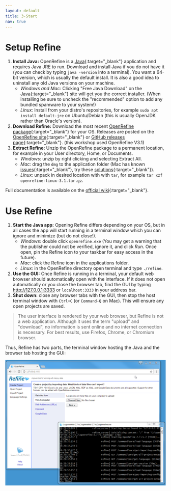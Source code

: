 ```yaml
---
layout: default
title: 3-Start
nav: true
---
```


# Setup Refine
    
1. **Install Java:** OpenRefine is a [Java](http://java.com/en/){:target="_blank"} application and requires Java JRE to run. Download and install Java if you do not have it (you can check by typing `java -version` into a terminal). You want a 64-bit version, which is usually the default install. It is also a good idea to uninstall any old Java versions on your machine.
    - *Windows and Mac:* Clicking "Free Java Download" on the [Java](http://java.com/){:target="_blank"} site will get you the correct installer. (When installing be sure to uncheck the "recommended" option to add any bundled spamware to your system!)
    - *Linux:* Install from your distro's repositories, for example `sudo apt install default-jre` on Ubuntu/Debian (this is usually OpenJDK rather than Oracle's version).
2. **Download Refine:** Download the most recent [OpenRefine package](http://openrefine.org/download.html){:target="_blank"} for your OS. Releases are posted on the [OpenRefine site](http://openrefine.org/download.html){:target="_blank"} or [GitHub releases page](https://github.com/OpenRefine/OpenRefine/releases/){:target="_blank"}. (this workshop used OpenRefine V3.1) 
3. **Extract Refine:** Unzip the OpenRefine package to a permanent location, for example in your User directory, Home, or Documents. 
    - *Windows:* unzip by right clicking and selecting Extract All. 
    - *Mac:* drag the `dmg` to the application folder (Mac has known [issues](https://github.com/OpenRefine/OpenRefine/wiki/Installation-Instructions#mac-osx){:target="_blank"}, try these [solutions](https://evanwill.github.io/_drafts/notes/open-refine-osx.html){:target="_blank"}). 
    - *Linux:* unpack in desired location with with `tar`, for example `tar xzf openrefine-linux-3.1.tar.gz`. 

Full documentation is available on the [official wiki](https://github.com/OpenRefine/OpenRefine/wiki/){:target="_blank"}.

# Use Refine

1. **Start the Java app:** Opening Refine differs depending on your OS, but in all cases the app will start running in a terminal window which you can ignore and minimize (but do not close!).
    - *Windows:* double click `openrefine.exe` (You may get a warning that the publisher could not be verified, ignore it, and click *Run*. Once open, pin the Refine icon to your taskbar for easy access in the future). 
    - *Mac:* click the Refine icon in the applications folder. 
    - *Linux:* in the OpenRefine directory open terminal and type `./refine`.
2. **Use the GUI:** Once Refine is running in a terminal, your default web browser should automatically open with the interface. If it does not open automatically or you close the browser tab, find the GUI by typing <http://127.0.0.1:3333> or `localhost:3333` in your address bar. 
3. **Shut down:** close any browser tabs with the GUI, then stop the host terminal window with `Ctrl+C` (or `Command-Q` on Mac). This will ensure any open projects are saved.

> The user interface is rendered by your web browser, but Refine is not a web application. 
> Although it uses the term "upload" and "download", no information is sent online and no internet connection is necessary.
> For best results, use Firefox, Chrome, or Chromium browser.

Thus, Refine has two parts, the terminal window hosting the Java and the browser tab hosting the GUI:

![OpenRefine terminal and GUI](images/openrefine.png)
